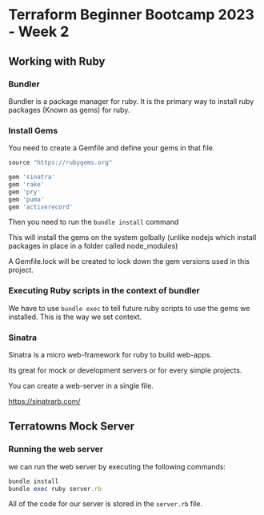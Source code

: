 # Terraform Beginner Bootcamp 2023 - Week 2

## Working with Ruby

### Bundler 

Bundler is a package manager for ruby.
It is the primary way to install ruby packages (Known as gems) for ruby. 

### Install Gems

You need to create a Gemfile and define your gems in that file. 

```rb
source "https://rubygems.org"

gem 'sinatra'
gem 'rake'
gem 'pry'
gem 'puma'
gem 'activerecord'
```

Then you need to run  the `bundle install` command 

This will install the gems on the system golbally (unlike nodejs which install packages in place in a folder called node_modules)

A Gemfile.lock will be created to lock down the gem versions used in this project.

### Executing Ruby scripts in the context of bundler

We have to use `bundle exec` to tell future ruby scripts to use the gems we installed. This is the way we set context. 

### Sinatra 

Sinatra is a micro  web-framework for ruby to build web-apps. 

Its great for mock or development servers or for every simple projects. 

You can create a web-server in a single file. 

https://sinatrarb.com/

## Terratowns Mock Server

### Running the web server

we can run the web server by executing the following commands:

```rb
bundle install
bundle exec ruby server.rb
```

All of the code for our server is stored in the `server.rb` file.





